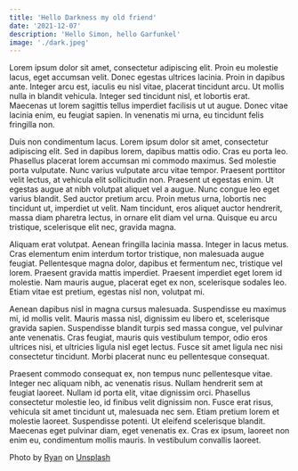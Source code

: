 ```yaml
---
title: 'Hello Darkness my old friend'
date: '2021-12-07'
description: 'Hello Simon, hello Garfunkel'
image: './dark.jpeg'
---
```


Lorem ipsum dolor sit amet, consectetur adipiscing elit. Proin eu molestie lacus, eget accumsan velit. Donec egestas ultrices lacinia. Proin in dapibus ante. Integer arcu est, iaculis eu nisl vitae, placerat tincidunt arcu. Ut mollis nulla in blandit vehicula. Integer sed tincidunt nisl, et lobortis erat. Maecenas ut lorem sagittis tellus imperdiet facilisis ut ut augue. Donec vitae lacinia enim, eu feugiat sapien. In venenatis mi urna, eu tincidunt felis fringilla non.

Duis non condimentum lacus. Lorem ipsum dolor sit amet, consectetur adipiscing elit. Sed in dapibus lorem, dapibus mattis odio. Cras eu porta leo. Phasellus placerat lorem accumsan mi commodo maximus. Sed molestie porta vulputate. Nunc varius vulputate arcu vitae tempor. Praesent porttitor velit lectus, at vehicula elit sollicitudin non. Praesent ut egestas enim. Ut egestas augue at nibh volutpat aliquet vel a augue. Nunc congue leo eget varius blandit. Sed auctor pretium arcu. Proin metus urna, lobortis nec tincidunt ut, imperdiet ut velit. Nam tincidunt, eros aliquet auctor hendrerit, massa diam pharetra lectus, in ornare elit diam vel urna. Quisque eu arcu tristique, scelerisque elit nec, gravida magna.

Aliquam erat volutpat. Aenean fringilla lacinia massa. Integer in lacus metus. Cras elementum enim interdum tortor tristique, non malesuada augue feugiat. Pellentesque magna dolor, dapibus et fermentum nec, tristique vel lorem. Praesent gravida mattis imperdiet. Praesent imperdiet eget lorem id molestie. Nam mauris augue, placerat eget ex non, scelerisque sodales leo. Etiam vitae est pretium, egestas nisl non, volutpat mi.

Aenean dapibus nisl in magna cursus malesuada. Suspendisse eu maximus mi, id mollis velit. Mauris massa nisl, dignissim eu libero et, scelerisque gravida sapien. Suspendisse blandit turpis sed massa congue, vel pulvinar ante venenatis. Cras feugiat, mauris quis vestibulum tempor, odio eros ultrices nisi, et ultricies ligula nisl eget lectus. Fusce sit amet ligula nec nisi consectetur tincidunt. Morbi placerat nunc eu pellentesque consequat.

Praesent commodo consequat ex, non tempus nunc pellentesque vitae. Integer nec aliquam nibh, ac venenatis risus. Nullam hendrerit sem at feugiat laoreet. Nullam id porta elit, vitae dignissim orci. Phasellus consectetur molestie leo, id finibus velit dignissim non. Fusce erat risus, vehicula sit amet tincidunt ut, malesuada nec sem. Etiam pretium lorem et molestie laoreet. Suspendisse potenti. Ut eleifend scelerisque blandit. Maecenas eget pulvinar diam, eget venenatis ex. Cras ex ipsum, laoreet non enim eu, condimentum mollis mauris. In vestibulum convallis laoreet.

Photo by [Ryan](https://unsplash.com/@ry4nolson?utm_source=unsplash&utm_medium=referral&utm_content=creditCopyText) on [Unsplash](https://unsplash.com/s/photos/darkness?utm_source=unsplash&utm_medium=referral&utm_content=creditCopyText)